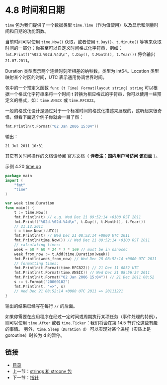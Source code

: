 # 4.8 时间和日期

`time` 包为我们提供了一个数据类型 `time.Time`（作为值使用）以及显示和测量时间和日期的功能函数。

当前时间可以使用 `time.Now()` 获取，或者使用 `t.Day()`、`t.Minute()` 等等来获取时间的一部分；你甚至可以自定义时间格式化字符串，例如： `fmt.Printf("%02d.%02d.%4d\n", t.Day(), t.Month(), t.Year())` 将会输出 `21.07.2011`。

Duration 类型表示两个连续时刻所相差的纳秒数，类型为 int64。Location 类型映射某个时区的时间，UTC 表示通用协调世界时间。

包中的一个预定义函数 `func (t Time) Format(layout string) string` 可以根据一个格式化字符串来将一个时间 t 转换为相应格式的字符串，你可以使用一些预定义的格式，如：`time.ANSIC` 或 `time.RFC822`。 

一般的格式化设计是通过对于一个标准时间的格式化描述来展现的，这听起来很奇怪，但看下面这个例子你就会一目了然：

```go
fmt.Println(t.Format("02 Jan 2006 15:04")) 
```

输出：

	21 Jul 2011 10:31

其它有关时间操作的文档请参阅 [官方文档](http://golang.org/pkg/time/)（ **译者注：国内用户可访问 [该页面](http://docs.studygolang.com/pkg/time/)** ）。

示例 4.20 [time.go](examples/chapter_4/time.go)

```go
package main
import (
	"fmt"
	"time"
)

var week time.Duration
func main() {
	t := time.Now()
	fmt.Println(t) // e.g. Wed Dec 21 09:52:14 +0100 RST 2011
	fmt.Printf("%02d.%02d.%4d\n", t.Day(), t.Month(), t.Year())
	// 21.12.2011
	t = time.Now().UTC()
	fmt.Println(t) // Wed Dec 21 08:52:14 +0000 UTC 2011
	fmt.Println(time.Now()) // Wed Dec 21 09:52:14 +0100 RST 2011
	// calculating times:
	week = 60 * 60 * 24 * 7 * 1e9 // must be in nanosec
	week_from_now := t.Add(time.Duration(week))
	fmt.Println(week_from_now) // Wed Dec 28 08:52:14 +0000 UTC 2011
	// formatting times:
	fmt.Println(t.Format(time.RFC822)) // 21 Dec 11 0852 UTC
	fmt.Println(t.Format(time.ANSIC)) // Wed Dec 21 08:56:34 2011
	fmt.Println(t.Format("02 Jan 2006 15:04")) // 21 Dec 2011 08:52
	s := t.Format("20060102")
	fmt.Println(t, "=>", s)
	// Wed Dec 21 08:52:14 +0000 UTC 2011 => 20111221
}
```

输出的结果已经写在每行 `//` 的后面。

如果你需要在应用程序在经过一定时间或周期执行某项任务（事件处理的特例），则可以使用 `time.After` 或者 `time.Ticker`：我们将会在第 14.5 节讨论这些有趣的事情。 另外，`time.Sleep（Duration d）` 可以实现对某个进程（实质上是 goroutine）时长为 d 的暂停。

## 链接

- [目录](directory.md)
- 上一节：[strings 和 strconv 包](04.7.md)
- 下一节：[指针](04.9.md)

